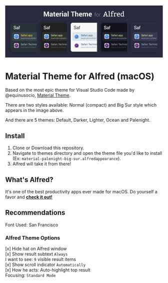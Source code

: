 ![Material Theme for Alfred Screenshot](https://raw.githubusercontent.com/r3volution11/material-alfred-theme/main/resources/material-alfred-theme-hero.jpg)

# Material Theme for Alfred (macOS)

Based on the most epic theme for Visual Studio Code made by @equinusocio, [Material Theme](https://github.com/equinusocio/vsc-material-theme).

There are two styles available: Normal (compact) and Big Sur style which appears in the image above.

And there are 5 themes: Default, Darker, Lighter, Ocean and Palenight.

## Install

1. Clone or Download this repository.
2. Navigate to themes directory and open the theme file you'd like to install (Ex: `material-palenight-big-sur.alfredappearance`).
3. Alfred will take it from there!

## What's Alfred?

It's one of the best productivity apps ever made for macOS. Do yourself a favor and [**check it out!**](https://www.alfredapp.com/)

## Recommendations

Font Used: San Francisco

### Alfred Theme Options

[x] Hide hat on Alfred window\
[x] Show result subtext `Always`\
I want to see: `9` visible result items\
[x] Show scroll indicator `Automatically`\
[x] How he acts: Auto-highlight top result\
Focusing: `Standard Mode`

